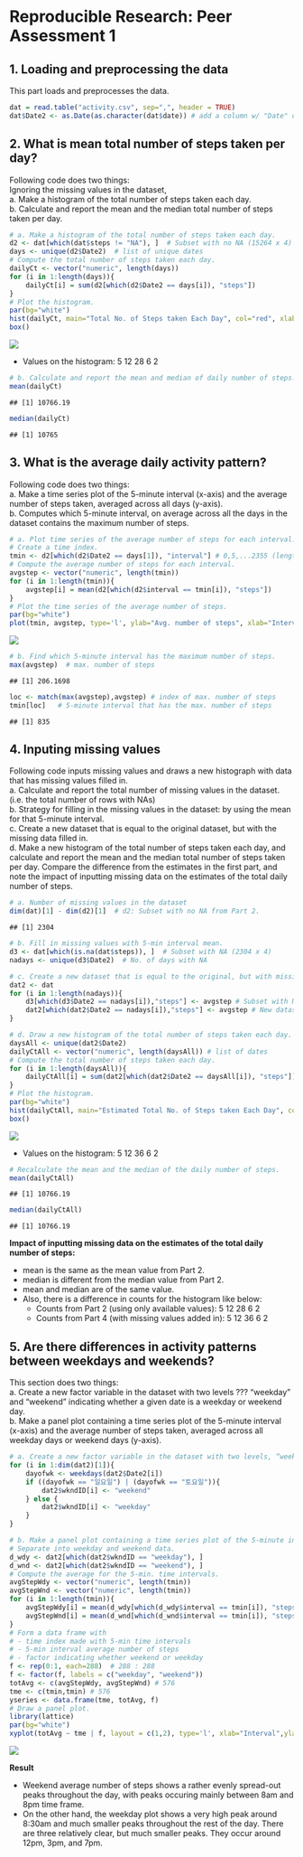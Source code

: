 # Reproducible Research: Peer Assessment 1

## 1. Loading and preprocessing the data
This part loads and preprocesses the data.

```r
dat = read.table("activity.csv", sep=",", header = TRUE)
dat$Date2 <- as.Date(as.character(dat$date)) # add a column w/ "Date" object
```

## 2. What is mean total number of steps taken per day?
Following code does two things:  
Ignoring the missing values in the dataset,  
 a. Make a histogram of the total number of steps taken each day.  
 b. Calculate and report the mean and the median total number of steps taken per day.

```r
# a. Make a histogram of the total number of steps taken each day.
d2 <- dat[which(dat$steps != "NA"), ]  # Subset with no NA (15264 x 4)
days <- unique(d2$Date2)  # list of unique dates
# Compute the total number of steps taken each day.
dailyCt <- vector("numeric", length(days))
for (i in 1:length(days)){
    dailyCt[i] = sum(d2[which(d2$Date2 == days[i]), "steps"])
}
# Plot the histogram.	
par(bg="white")
hist(dailyCt, main="Total No. of Steps taken Each Day", col="red", xlab="No. of Steps/Day")
box()
```

![](./PA1_template_files/figure-html/unnamed-chunk-2-1.png) 

* Values on the histogram:  5 12 28  6  2


```r
# b. Calculate and report the mean and median of daily number of steps.
mean(dailyCt)   
```

```
## [1] 10766.19
```

```r
median(dailyCt) 
```

```
## [1] 10765
```

## 3. What is the average daily activity pattern?
Following code does two things:  
 a. Make a time series plot of the 5-minute interval (x-axis) and the average number of steps taken, averaged across all days (y-axis).  
 b. Computes which 5-minute interval, on average across all the days in the dataset contains the maximum number of steps.  

```r
# a. Plot time series of the average number of steps for each interval.
# Create a time index.
tmin <- d2[which(d2$Date2 == days[1]), "interval"] # 0,5,...2355 (length 288)
# Compute the average number of steps for each interval.
avgstep <- vector("numeric", length(tmin))
for (i in 1:length(tmin)){
    avgstep[i] = mean(d2[which(d2$interval == tmin[i]), "steps"])
}
# Plot the time series of the average number of steps.
par(bg="white")
plot(tmin, avgstep, type='l', ylab="Avg. number of steps", xlab="Interval", main="Average Number of Steps for Each 5-min. Interval")
```

![](./PA1_template_files/figure-html/unnamed-chunk-4-1.png) 

```r
# b. Find which 5-minute interval has the maximum number of steps.
max(avgstep)  # max. number of steps
```

```
## [1] 206.1698
```

```r
loc <- match(max(avgstep),avgstep) # index of max. number of steps
tmin[loc]   # 5-minute interval that has the max. number of steps
```

```
## [1] 835
```

## 4. Inputing missing values
Following code inputs missing values and draws a new histograph with data that has missing values filled in.    
 a. Calculate and report the total number of missing values in the dataset. (i.e. the total number of rows with NAs)  
 b. Strategy for filling in the missing values in the dataset: by using the mean for that 5-minute interval.  
 c. Create a new dataset that is equal to the original dataset, but with the missing data filled in.  
 d. Make a new histogram of the total number of steps taken each day, and calculate and report the mean and the median total number of steps taken per day. Compare the difference from the estimates in the first part, and note the impact of inputting missing data on the estimates of the total daily number of steps.  

```r
# a. Number of missing values in the dataset
dim(dat)[1] - dim(d2)[1]  # d2: Subset with no NA from Part 2.
```

```
## [1] 2304
```

```r
# b. Fill in missing values with 5-min interval mean.
d3 <- dat[which(is.na(dat$steps)), ]  # Subset with NA (2304 x 4)
nadays <- unique(d3$Date2)  # No. of days with NA 

# c. Create a new dataset that is equal to the original, but with missing values filled in, using the mean for that 5-minute interval.
dat2 <- dat
for (i in 1:length(nadays)){
    d3[which(d3$Date2 == nadays[i]),"steps"] <- avgstep # Subset with NA
    dat2[which(dat2$Date2 == nadays[i]),"steps"] <- avgstep # New dataset
}

# d. Draw a new histogram of the total number of steps taken each day.
daysAll <- unique(dat2$Date2)
dailyCtAll <- vector("numeric", length(daysAll)) # list of dates
# Compute the total number of steps taken each day.
for (i in 1:length(daysAll)){
	dailyCtAll[i] = sum(dat2[which(dat2$Date2 == daysAll[i]), "steps"])
}
# Plot the histogram.
par(bg="white")
hist(dailyCtAll, main="Estimated Total No. of Steps taken Each Day", col="red", xlab="No. of Steps/Day")
box()
```

![](./PA1_template_files/figure-html/unnamed-chunk-5-1.png) 

* Values on the histogram:  5 12 36  6  2

```r
# Recalculate the mean and the median of the daily number of steps.
mean(dailyCtAll)   
```

```
## [1] 10766.19
```

```r
median(dailyCtAll) 
```

```
## [1] 10766.19
```
**Impact of inputting missing data on the estimates of the total daily number of steps:**  
* mean is the same as the mean value from Part 2.  
* median is different from the median value from Part 2.  
* mean and median are of the same value.  
* Also, there is a difference in counts for the histogram like below:  
   - Counts from Part 2 (using only available values):  5 12 28  6  2   
   - Counts from Part 4 (with missing values added in):  5 12 36  6  2

## 5. Are there differences in activity patterns between weekdays and weekends?
This section does two things:  
 a. Create a new factor variable in the dataset with two levels ??? “weekday” and “weekend” indicating whether a given date is a weekday or weekend day.  
 b. Make a panel plot containing a time series plot of the 5-minute interval (x-axis) and the average number of steps taken, averaged across all weekday days or weekend days (y-axis). 

```r
# a. Create a new factor variable in the dataset with two levels, “weekday” and “weekend”.
for (i in 1:dim(dat2)[1]){
	dayofwk <- weekdays(dat2$Date2[i])
	if ((dayofwk == "일요일") | (dayofwk == "토요일")){
		dat2$wkndID[i] <- "weekend"
	} else {
		dat2$wkndID[i] <- "weekday"
	}
}

# b. Make a panel plot containing a time series plot of the 5-minute interval (x-axis) and the average number of steps taken, for weekdays and weekends. 
# Separate into weekday and weekend data.
d_wdy <- dat2[which(dat2$wkndID == "weekday"), ]  
d_wnd <- dat2[which(dat2$wkndID == "weekend"), ]
# Compute the average for the 5-min. time intervals.
avgStepWdy <- vector("numeric", length(tmin))
avgStepWnd <- vector("numeric", length(tmin))
for (i in 1:length(tmin)){
	avgStepWdy[i] = mean(d_wdy[which(d_wdy$interval == tmin[i]), "steps"])
	avgStepWnd[i] = mean(d_wnd[which(d_wnd$interval == tmin[i]), "steps"])
}
# Form a data frame with
# - time index made with 5-min time intervals
# - 5-min interval average number of steps
# - factor indicating whether weekend or weekday
f <- rep(0:1, each=288)  # 288 : 288
f <- factor(f, labels = c("weekday", "weekend"))
totAvg <- c(avgStepWdy, avgStepWnd) # 576
tme <- c(tmin,tmin) # 576
yseries <- data.frame(tme, totAvg, f)
# Draw a panel plot.
library(lattice)
par(bg="white")
xyplot(totAvg ~ tme | f, layout = c(1,2), type='l', xlab="Interval",ylab="Number of steps") ## Plot with 2 panels
```

![](./PA1_template_files/figure-html/unnamed-chunk-7-1.png) 
  
**Result**  
* Weekend average number of steps shows a rather evenly spread-out peaks throughout the day, with peaks occuring mainly between 8am and 8pm time frame.  
* On the other hand, the weekday plot shows a very high peak around 8:30am and much smaller peaks throughout the rest of the day. There are three relatively clear, but much smaller peaks. They occur around 12pm, 3pm, and 7pm.



